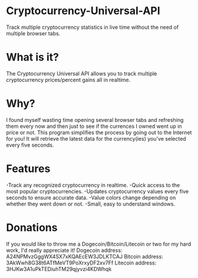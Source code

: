 # Cryptocurrency-Universal-API
Track multiple cryptocurrency statistics in live time without the need of multiple browser tabs.

# What is it?
The Cryptocurrency Universal API allows you to track multiple cryptocurrency prices/percent gains all in realtime.

# Why?
I found myself wasting time opening several browser tabs and refreshing them every now and then just to see if the currences I owned went up in price or not. This program simplifies the process by going out to the Internet for you! It will retrieve the latest data for the currency(ies) you've selected every five seconds. 

# Features
-Track any recognized cryptocurrency in realtime.
-Quick access to the most popular cryptocurrencies.
-Updates cryptocurrency values every five seconds to ensure accurate data.
-Value colors change depending on whether they went down or not.
-Small, easy to understand windows.

# Donations
If you would like to throw me a Dogecoin/Bitcoin/Litecoin or two for my hard work, I'd really appreciate it!
Dogecoin address: A24NPMvzGggWX4SX7xKQAEcEW3JDLKTCAJ
Bitcoin address: 3AkWwh8G38t6ATfMeVT9PoXrxyDF2xv7Ff
Litecoin address: 3HJKw3A1uPkTEDiuhTM29qjyvzi4KDWhqk

